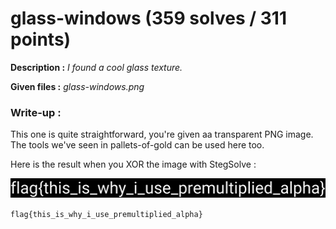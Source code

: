 # glass-windows (359 solves / 311 points)
**Description :** *I found a cool glass texture.*

**Given files :** *glass-windows.png*

### Write-up :
This one is quite straightforward, you're given aa transparent PNG image. The tools we've seen in pallets-of-gold can be used here too.

Here is the result when you XOR the image with StegSolve :

![StegSolve](stegsolve.png)

`flag{this_is_why_i_use_premultiplied_alpha}`
